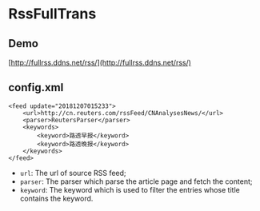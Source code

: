 # RssFullTrans

## Demo
[http://fullrss.ddns.net/rss/](http://fullrss.ddns.net/rss/)

## config.xml
```
<feed update="20181207015233">
    <url>http://cn.reuters.com/rssFeed/CNAnalysesNews/</url>
    <parser>ReutersParser</parser>
    <keywords>
        <keyword>路透早报</keyword>
        <keyword>路透晚报</keyword>
    </keywords>
</feed>
```
- `url`: The url of source RSS feed;
- `parser`: The parser which parse the article page and fetch the content;
- `keyword`: The keyword which is used to filter the entries whose title contains the keyword.
